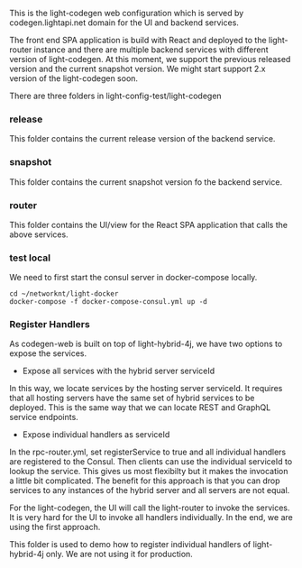 This is the light-codegen web configuration which is served by codegen.lightapi.net domain for the UI and backend services. 

The front end SPA application is build with React and deployed to the light-router instance and there are multiple backend services with different version of light-codegen. At this moment, we support the previous released version and the current snapshot version. We might start support 2.x version of the light-codegen soon. 

There are three folders in light-config-test/light-codegen

### release

This folder contains the current release version of the backend service. 



### snapshot

This folder contains the current snapshot version fo the backend service.

### router

This folder contains the UI/view for the React SPA application that calls the above services.


### test local

We need to first start the consul server in docker-compose locally. 

```
cd ~/networknt/light-docker
docker-compose -f docker-compose-consul.yml up -d
```

### Register Handlers

As codegen-web is built on top of light-hybrid-4j, we have two options to expose the services.

* Expose all services with the hybrid server serviceId

In this way, we locate services by the hosting server serviceId. It requires that all hosting servers have the same set of hybrid services to be deployed. This is the same way that we can locate REST and GraphQL service endpoints. 


* Expose individual handlers as serviceId

In the rpc-router.yml, set registerService to true and all individual handlers are registered to the Consul. Then clients can use the individual serviceId to lookup the service. This gives us most flexibilty but it makes the invocation a little bit complicated. The benefit for this approach is that you can drop services to any instances of the hybrid server and all servers are not equal.

For the light-codegen, the UI will call the light-router to invoke the services. It is very hard for the UI to invoke all handlers individually. In the end, we are using the first approach. 

This folder is used to demo how to register individual handlers of light-hybrid-4j only. We are not using it for production. 

